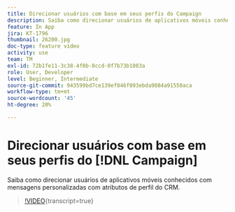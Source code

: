 ```yaml
---
title: Direcionar usuários com base em seus perfis do Campaign
description: Saiba como direcionar usuários de aplicativos móveis conhecidos com mensagens personalizadas com atributos de perfil do CRM.
feature: In App
jira: KT-1796
thumbnail: 26200.jpg
doc-type: feature video
activity: use
team: TM
exl-id: 72b1fe11-3c38-4f0b-8ccd-0f7b73b1083a
role: User, Developer
level: Beginner, Intermediate
source-git-commit: 943599bd7ce139ef846f093ebda9084a91550aca
workflow-type: tm+mt
source-wordcount: '45'
ht-degree: 20%

---
```


# Direcionar usuários com base em seus perfis do [!DNL Campaign]

Saiba como direcionar usuários de aplicativos móveis conhecidos com mensagens personalizadas com atributos de perfil do CRM.

>[!VIDEO](https://video.tv.adobe.com/v/26200?learn=on){transcript=true}
